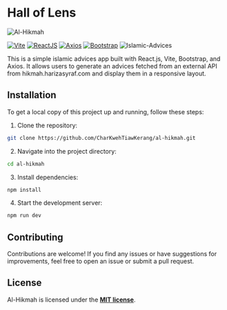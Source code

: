 # Hall of Lens

![Al-Hikmah]("https://raw.githubusercontent.com/CharKwehTiawKerang/al-hikmah/main/public/apps-screenshot.PNG")

[![Vite](https://img.shields.io/badge/-Vite-646CFF?logo=Vite&logoColor=646CFF&labelColor=white&logoWidth=20)](https://vitejs.dev/) [![ReactJS](https://img.shields.io/badge/-ReactJS-61DAFB?logo=React&logoColor=61DAFB&labelColor=white&logoWidth=20)](https://react.dev/) [![Axios](https://img.shields.io/badge/-Axios-5A29E4?logo=Axios&logoColor=5A29E4&labelColor=white&logoWidth=20)](https://axios-http.com/) [![Bootstrap](https://img.shields.io/badge/-Bootstrap-7952B3?logo=Bootstrap&logoColor=7952B3&labelColor=white&logoWidth=20)](https://getbootstrap.com/) ![Islamic-Advices](https://img.shields.io/badge/islamic_advices-Al_Hikmah-green)

This is a simple islamic advices app built with React.js, Vite, Bootstrap, and Axios. It allows users to generate an advices fetched from an external API from hikmah.harizasyraf.com and display them in a responsive layout.

## Installation

To get a local copy of this project up and running, follow these steps:

1. Clone the repository:

```bash
git clone https://github.com/CharKwehTiawKerang/al-hikmah.git
```

2. Navigate into the project directory:

```bash
cd al-hikmah
```

3. Install dependencies:

```bash
npm install
```

4. Start the development server:

```bash
npm run dev
```

## Contributing

Contributions are welcome! If you find any issues or have suggestions for improvements, feel free to open an issue or submit a pull request.

## License

Al-Hikmah is licensed under the **[MIT license](https://opensource.org/licenses/MIT)**.